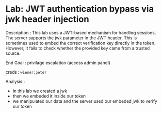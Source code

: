# Lab: JWT authentication bypass via jwk header injection

Description : This lab uses a JWT-based mechanism for handling sessions. The server supports the jwk parameter in the JWT header. This is sometimes used to embed the correct verification key directly in the token. However, it fails to check whether the provided key came from a trusted source.

End Goal : privilage escalation (access admin panel)

creds : `wiener:peter`

Analysis :

- in this lab we created a jwk
- then we embeded it inside our token
- we manipulated our data and the server used our embeded jwk to verify our token
